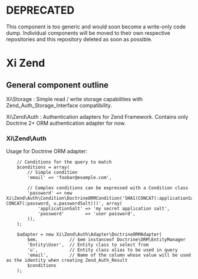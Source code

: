# DEPRECATED

This component is too generic and would soon become a write-only code 
dump. Individual components will be moved to their own respective 
repositories and this repository deleted as soon as possible.

# Xi Zend

General component outline
-------------------------

Xi\Storage
:   Simple read / write storage capabilities with Zend_Auth_Storage_Interface compatibility.

Xi\Zend\Auth
:   Authentication adapters for Zend Framework. Contains only Doctrine 2+ ORM authentication adapter for now.

### Xi\Zend\Auth

Usage for Doctrine ORM adapter:

        // Conditions for the query to match
        $conditions = array(
            // Simple condition
            'email' => 'foobar@example.com',

            // Complex conditions can be expressed with a Condition class
            'password' => new Xi\Zend\Auth\Condition\DoctrineORMCondition('SHA1(CONCAT(:applicationSalt, CONCAT(:password, u.passwordSalt)))', array(
                'applicationSalt' => 'my secret application salt',
                'password'        => 'user password',
            )),
        );

        $adapter = new Xi\Zend\Auth\Adapter\DoctrineORMAdapter(
            $em,            // $em instanceof Doctrine\ORM\EntityManager
            'Entity\User',  // Entity class to select from
            'u',            // Entity class alias to be used in query
            'email',        // Name of the column whose value will be used as the identity when creating Zend_Auth_Result
            $conditions
        );

